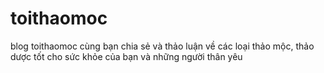 # toithaomoc
blog toithaomoc cùng bạn chia sẻ và thảo luận về các loại thảo mộc, thảo dược tốt cho sức khỏe của bạn và những người thân yêu
